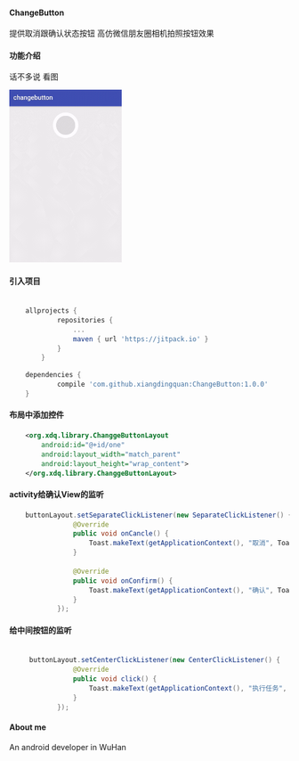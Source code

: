 #### ChangeButton

  提供取消跟确认状态按钮 高仿微信朋友圈相机拍照按钮效果

#### 功能介绍

 话不多说 看图
 
 <a href="art/GIF.gif"><img src="art/GIF.gif" width="40%"/></a>
 
#### 引入项目

```groovy

    allprojects {
    		repositories {
    			...
    			maven { url 'https://jitpack.io' }
    		}
    	}
```

```groovy
    dependencies {
	        compile 'com.github.xiangdingquan:ChangeButton:1.0.0'
	}
```

#### 布局中添加控件

```xml
    <org.xdq.library.ChanggeButtonLayout
        android:id="@+id/one"
        android:layout_width="match_parent"
        android:layout_height="wrap_content">
    </org.xdq.library.ChanggeButtonLayout>
```

#### activity给确认View的监听

```java
    buttonLayout.setSeparateClickListener(new SeparateClickListener() {
                @Override
                public void onCancle() {
                    Toast.makeText(getApplicationContext(), "取消", Toast.LENGTH_SHORT).show();
                }
    
                @Override
                public void onConfirm() {
                    Toast.makeText(getApplicationContext(), "确认", Toast.LENGTH_SHORT).show();
                }
            });

```

#### 给中间按钮的监听

```java

     buttonLayout.setCenterClickListener(new CenterClickListener() {
                @Override
                public void click() {
                    Toast.makeText(getApplicationContext(), "执行任务", Toast.LENGTH_SHORT).show();
                }
            });
```


  
#### About me
An android developer in WuHan



